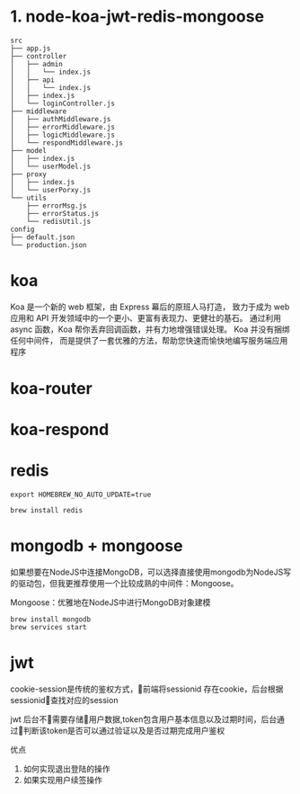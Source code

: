 # 1. node-koa-jwt-redis-mongoose #

```
src
├── app.js
├── controller
│   ├── admin
│   │   └── index.js
│   ├── api
│   │   └── index.js
│   ├── index.js
│   └── loginController.js
├── middleware
│   ├── authMiddleware.js
│   ├── errorMiddleware.js
│   ├── logicMiddleware.js
│   └── respondMiddleware.js
├── model
│   ├── index.js
│   └── userModel.js
├── proxy
│   ├── index.js
│   └── userPorxy.js
└── utils
    ├── errorMsg.js
    ├── errorStatus.js
    └── redisUtil.js
config
├── default.json
└── production.json
```
# koa
Koa 是一个新的 web 框架，由 Express 幕后的原班人马打造， 致力于成为 web 应用和 API 开发领域中的一个更小、更富有表现力、更健壮的基石。 通过利用 async 函数，Koa 帮你丢弃回调函数，并有力地增强错误处理。 Koa 并没有捆绑任何中间件， 而是提供了一套优雅的方法，帮助您快速而愉快地编写服务端应用程序

# koa-router
# koa-respond

# redis
```
export HOMEBREW_NO_AUTO_UPDATE=true

brew install redis

```

# mongodb + mongoose
如果想要在NodeJS中连接MongoDB，可以选择直接使用mongodb为NodeJS写的驱动包，但我更推荐使用一个比较成熟的中间件：Mongoose。

Mongoose：优雅地在NodeJS中进行MongoDB对象建模
```
brew install mongodb
brew services start
```

# jwt
cookie-session是传统的鉴权方式，前端将sessionid 存在cookie，后台根据sessionid查找对应的session

jwt 后台不需要存储用户数据,token包含用户基本信息以及过期时间，后台通过判断该token是否可以通过验证以及是否过期完成用户鉴权

优点


1. 如何实现退出登陆的操作
2. 如果实现用户续签操作